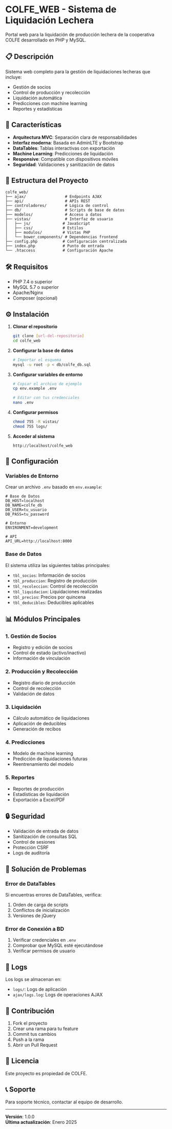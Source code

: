 # COLFE_WEB - Sistema de Liquidación Lechera

Portal web para la liquidación de producción lechera de la cooperativa COLFE desarrollado en PHP y MySQL.

## 📋 Descripción

Sistema web completo para la gestión de liquidaciones lecheras que incluye:
- Gestión de socios
- Control de producción y recolección
- Liquidación automática
- Predicciones con machine learning
- Reportes y estadísticas

## 🚀 Características

- **Arquitectura MVC**: Separación clara de responsabilidades
- **Interfaz moderna**: Basada en AdminLTE y Bootstrap
- **DataTables**: Tablas interactivas con exportación
- **Machine Learning**: Predicciones de liquidación
- **Responsive**: Compatible con dispositivos móviles
- **Seguridad**: Validaciones y sanitización de datos

## 📁 Estructura del Proyecto

```
colfe_web/
├── ajax/                 # Endpoints AJAX
├── api/                  # APIs REST
├── controladores/        # Lógica de control
├── db/                   # Scripts de base de datos
├── modelos/              # Acceso a datos
├── vistas/               # Interfaz de usuario
│   ├── js/              # JavaScript
│   ├── css/             # Estilos
│   ├── modulos/         # Vistas PHP
│   └── bower_components/ # Dependencias frontend
├── config.php           # Configuración centralizada
├── index.php            # Punto de entrada
└── .htaccess            # Configuración Apache
```

## 🛠️ Requisitos

- PHP 7.4 o superior
- MySQL 5.7 o superior
- Apache/Nginx
- Composer (opcional)

## ⚙️ Instalación

1. **Clonar el repositorio**
   ```bash
   git clone [url-del-repositorio]
   cd colfe_web
   ```

2. **Configurar la base de datos**
   ```bash
   # Importar el esquema
   mysql -u root -p < db/colfe_db.sql
   ```

3. **Configurar variables de entorno**
   ```bash
   # Copiar el archivo de ejemplo
   cp env.example .env
   
   # Editar con tus credenciales
   nano .env
   ```

4. **Configurar permisos**
   ```bash
   chmod 755 -R vistas/
   chmod 755 logs/
   ```

5. **Acceder al sistema**
   ```
   http://localhost/colfe_web
   ```

## 🔧 Configuración

### Variables de Entorno

Crear un archivo `.env` basado en `env.example`:

```env
# Base de Datos
DB_HOST=localhost
DB_NAME=colfe_db
DB_USER=tu_usuario
DB_PASS=tu_password

# Entorno
ENVIRONMENT=development

# API
API_URL=http://localhost:8000
```

### Base de Datos

El sistema utiliza las siguientes tablas principales:
- `tbl_socios`: Información de socios
- `tbl_produccion`: Registro de producción
- `tbl_recoleccion`: Control de recolección
- `tbl_liquidacion`: Liquidaciones realizadas
- `tbl_precios`: Precios por quincena
- `tbl_deducibles`: Deducibles aplicables

## 📊 Módulos Principales

### 1. Gestión de Socios
- Registro y edición de socios
- Control de estado (activo/inactivo)
- Información de vinculación

### 2. Producción y Recolección
- Registro diario de producción
- Control de recolección
- Validación de datos

### 3. Liquidación
- Cálculo automático de liquidaciones
- Aplicación de deducibles
- Generación de recibos

### 4. Predicciones
- Modelo de machine learning
- Predicción de liquidaciones futuras
- Reentrenamiento del modelo

### 5. Reportes
- Reportes de producción
- Estadísticas de liquidación
- Exportación a Excel/PDF

## 🔒 Seguridad

- Validación de entrada de datos
- Sanitización de consultas SQL
- Control de sesiones
- Protección CSRF
- Logs de auditoría

## 🐛 Solución de Problemas

### Error de DataTables
Si encuentras errores de DataTables, verifica:
1. Orden de carga de scripts
2. Conflictos de inicialización
3. Versiones de jQuery

### Error de Conexión a BD
1. Verificar credenciales en `.env`
2. Comprobar que MySQL esté ejecutándose
3. Verificar permisos de usuario

## 📝 Logs

Los logs se almacenan en:
- `logs/`: Logs de aplicación
- `ajax/logs.log`: Logs de operaciones AJAX

## 🤝 Contribución

1. Fork el proyecto
2. Crear una rama para tu feature
3. Commit tus cambios
4. Push a la rama
5. Abrir un Pull Request

## 📄 Licencia

Este proyecto es propiedad de COLFE.

## 📞 Soporte

Para soporte técnico, contactar al equipo de desarrollo.

---

**Versión**: 1.0.0  
**Última actualización**: Enero 2025
